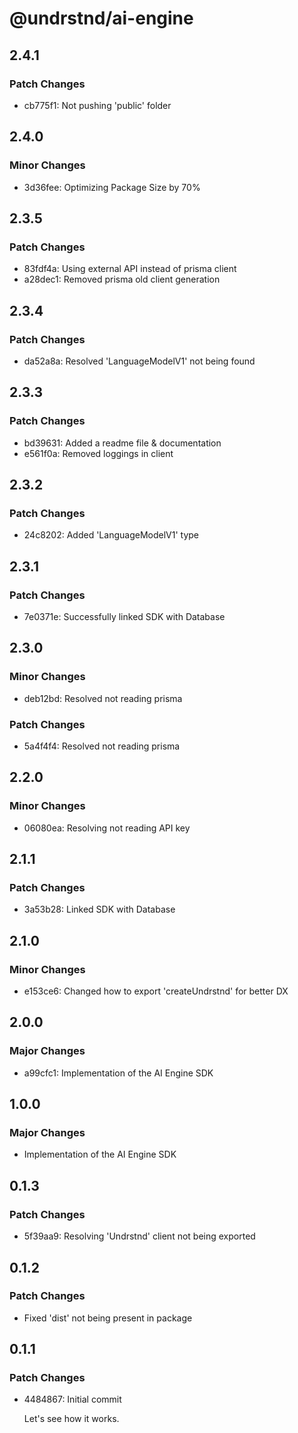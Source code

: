# @undrstnd/ai-engine

## 2.4.1

### Patch Changes

- cb775f1: Not pushing 'public' folder

## 2.4.0

### Minor Changes

- 3d36fee: Optimizing Package Size by 70%

## 2.3.5

### Patch Changes

- 83fdf4a: Using external API instead of prisma client
- a28dec1: Removed prisma old client generation

## 2.3.4

### Patch Changes

- da52a8a: Resolved 'LanguageModelV1' not being found

## 2.3.3

### Patch Changes

- bd39631: Added a readme file & documentation
- e561f0a: Removed loggings in client

## 2.3.2

### Patch Changes

- 24c8202: Added 'LanguageModelV1' type

## 2.3.1

### Patch Changes

- 7e0371e: Successfully linked SDK with Database

## 2.3.0

### Minor Changes

- deb12bd: Resolved not reading prisma

### Patch Changes

- 5a4f4f4: Resolved not reading prisma

## 2.2.0

### Minor Changes

- 06080ea: Resolving not reading API key

## 2.1.1

### Patch Changes

- 3a53b28: Linked SDK with Database

## 2.1.0

### Minor Changes

- e153ce6: Changed how to export 'createUndrstnd' for better DX

## 2.0.0

### Major Changes

- a99cfc1: Implementation of the AI Engine SDK

## 1.0.0

### Major Changes

- Implementation of the AI Engine SDK

## 0.1.3

### Patch Changes

- 5f39aa9: Resolving 'Undrstnd' client not being exported

## 0.1.2

### Patch Changes

- Fixed 'dist' not being present in package

## 0.1.1

### Patch Changes

- 4484867: Initial commit

  Let's see how it works.
